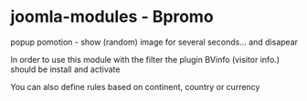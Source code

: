# joomla-modules - Bpromo

popup pomotion - show (random) image for several seconds... and disapear

In order to use this module with the filter the plugin BVinfo (visitor info.) should be install and activate

You can also define rules based on continent, country or currency


